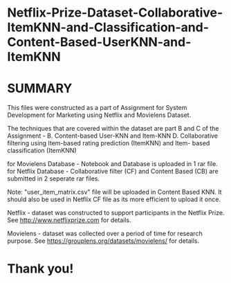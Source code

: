# Netflix-Prize-Dataset-Collaborative-ItemKNN-and-Classification-and-Content-Based-UserKNN-and-ItemKNN
SUMMARY
================================================================================

This files were constructed as a part of Assignment for System Development for 
Marketing using Netflix and Movielens Dataset.

The techniques that are covered within the dataset are part B and C of the 
Assignment - 
B. Content-based User-KNN and Item-KNN
D. Collaborative filtering using Item-based rating prediction (ItemKNN) and Item-
based classification (ItemKNN)

for Movielens Database - Notebook and Database is uploaded in 1 rar file. 
for Netflix Database - Collaborative filter (CF) and Content Based (CB) are 
submitted in 2 seperate rar files.

Note: "user_item_matrix.csv" file will be uploaded in Content Based KNN. It should 
also be used in Netflix CF file as its more efficient to upload it once.





Netflix - dataset was constructed to support participants in the Netflix Prize. See
http://www.netflixprize.com for details.

Movielens - dataset was collected over a period of time for research purpose. See
https://grouplens.org/datasets/movielens/ for details.


Thank you!
================================================================================
